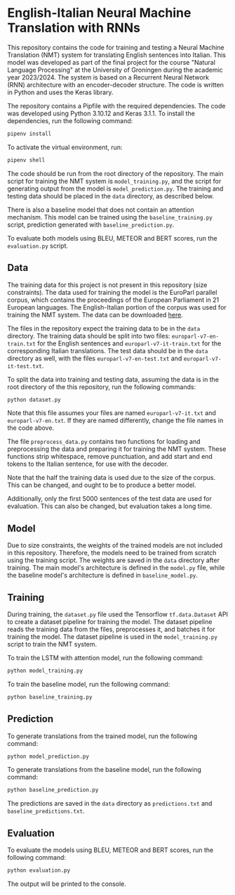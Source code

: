 # English-Italian Neural Machine Translation with RNNs

This repository contains the code for training and testing a Neural Machine Translation (NMT) system for translating English sentences into Italian.
This model was developed as part of the final project for the course "Natural Language Processing" at the University of Groningen during the academic year 2023/2024.
The system is based on a Recurrent Neural Network (RNN) architecture with an encoder-decoder structure. The code is written in Python and uses the Keras library.

The repository contains a Pipfile with the required dependencies. The code was developed using Python 3.10.12 and Keras 3.1.1. To install the dependencies, run the following command:

```bash
pipenv install
```

To activate the virtual environment, run:

```bash
pipenv shell
```

The code should be run from the root directory of the repository. The main script for training the NMT system is `model_training.py`, and the script for generating output from the model is `model_prediction.py`. The training and testing data should be placed in the `data` directory, as described below.

There is also a baseline model that does not contain an attention mechanism. This model can be trained using the `baseline_training.py` script, prediction generated with `baseline_prediction.py`.

To evaluate both models using BLEU, METEOR and BERT scores, run the `evaluation.py` script.

## Data

The training data for this project is not present in this repository (size constraints). The data used for training the model is the EuroParl parallel corpus, which contains the proceedings of the European Parliament in 21 European languages. The English-Italian portion of the corpus was used for training the NMT system. The data can be downloaded [here](https://www.statmt.org/europarl/).

The files in the repository expect the training data to be in the `data` directory. The training data should be split into two files: `europarl-v7-en-train.txt` for the English sentences and `europarl-v7-it-train.txt` for the corresponding Italian translations.
The test data should be in the `data` directory as well, with the files `europarl-v7-en-test.txt` and `europarl-v7-it-test.txt`.

To split the data into training and testing data, assuming the data is in the root directory of the this repository, run the following commands:

```bash
python dataset.py
```

Note that this file assumes your files are named `europarl-v7-it.txt` and `europarl-v7-en.txt`. If they are named differently, change the file names in the code above.

The file `preprocess_data.py` contains two functions for loading and preprocessing the data and preparing it for training the NMT system. These functions strip whitespace, remove punctuation, and add start and end tokens to the Italian sentence, for use with the decoder.

Note that the half the training data is used due to the size of the corpus. This can be changed, and ought to be to produce a better model.

Additionally, only the first 5000 sentences of the test data are used for evaluation. This can also be changed, but evaluation takes a long time.

## Model

Due to size constraints, the weights of the trained models are not included in this repository. Therefore, the models need to be trained from scratch using the training script. The weights are saved in the `data` directory after training. The main model's architecture is defined in the `model.py` file, while the baseline model's architecture is defined in `baseline_model.py`.

## Training

During training, the `dataset.py` file used the Tensorflow `tf.data.Dataset` API to create a dataset pipeline for training the model. The dataset pipeline reads the training data from the files, preprocesses it, and batches it for training the model. The dataset pipeline is used in the `model_training.py` script to train the NMT system.

To train the LSTM with attention model, run the following command:

```bash
python model_training.py
```

To train the baseline model, run the following command:

```bash
python baseline_training.py
```

## Prediction

To generate translations from the trained model, run the following command:

```bash
python model_prediction.py
```

To generate translations from the baseline model, run the following command:

```bash
python baseline_prediction.py
```

The predictions are saved in the `data` directory as `predictions.txt` and `baseline_predictions.txt`.

## Evaluation

To evaluate the models using BLEU, METEOR and BERT scores, run the following command:

```bash
python evaluation.py
```

The output will be printed to the console.